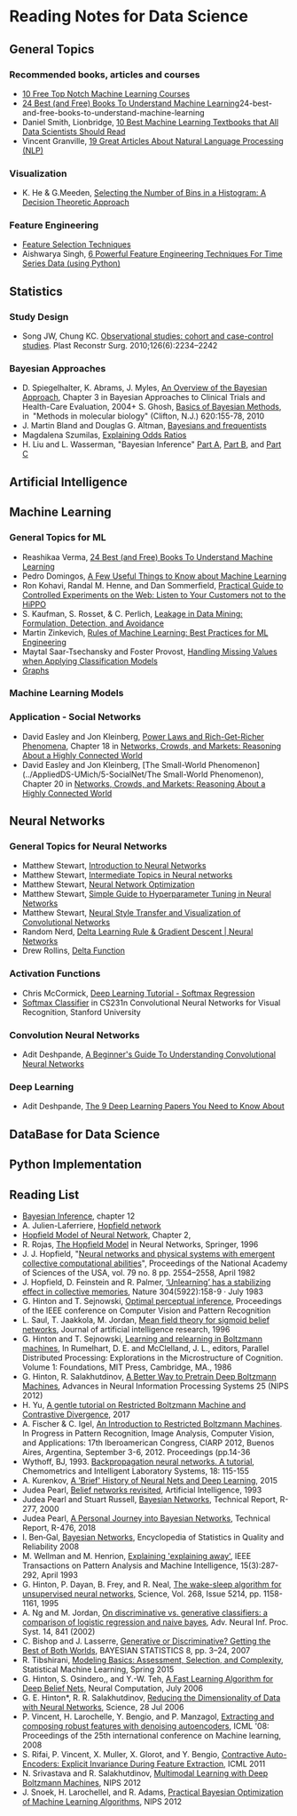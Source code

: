 # Reading Notes for Data Science

## General Topics

### Recommended books, articles and courses

+ [10 Free Top Notch Machine Learning Courses](../Notes/a01-MLCourses.md#10-free-top-notch-machine-learning-courses)
+ [24 Best (and Free) Books To Understand Machine Learning](../Notes/a07-MLBooks.md#)24-best-and-free-books-to-understand-machine-learning
+ Daniel Smith, Lionbridge, [10 Best Machine Learning Textbooks that All Data Scientists Should Read](../Notes/a07-MLBooks.md#10-best-machine-learning-textbooks-that-all-data-scientists-should-read)
+ Vincent Granville, [19 Great Articles About Natural Language Processing (NLP)](../Notes/a04-19NLP.md#19-great-articles-about-natural-language-processing-nlp)


### Visualization

+ K. He & G.Meeden, [Selecting the Number of Bins in a Histogram: A Decision Theoretic Approach](../AppliedDS-UMich/2-InfoVis/p01-HistBins.md)


### Feature Engineering

+ [Feature Selection Techniques](../Notes/a02-FeatureEng.md)
+ Aishwarya Singh, [6 Powerful Feature Engineering Techniques For Time Series Data (using Python)](../Notes/a03-FeatureEngTech.md)



## Statistics

### Study Design

+ Song JW, Chung KC. [Observational studies: cohort and case-control studies](../Notes/p02-Observational.md). Plast Reconstr Surg. 2010;126(6):2234–2242



### Bayesian Approaches

+ D. Spiegelhalter, K. Abrams, J. Myles, [An Overview of the Bayesian Approach](../Notes/p01-Bayesian.md), Chapter 3 in Bayesian Approaches to Clinical Trials and Health-Care Evaluation, 2004+ S. Ghosh, [Basics of Bayesian Methods](../Notes/p03-BayesianBasics.md), in "Methods in molecular biology" (Clifton, N.J.) 620:155-78, 2010
+ J. Martin Bland and Douglas G. Altman, [Bayesians and frequentists](../Notes/a05-Bayesian.md)
+ Magdalena Szumilas, [Explaining Odds Ratios](/Notes/a06-OddsRatios.md)
+ H. Liu and L. Wasserman, "Bayesian Inference" [Part A](../Notes/p04a-Bayesian.md), [Part B](../Notes/p04b-Bayesian.md), and [Part C](../Notes/p04c-Bayesian.md)



## Artificial Intelligence




## Machine Learning

### General Topics for ML

+ Reashikaa Verma, [24 Best (and Free) Books To Understand Machine Learning](../Notes/a07=MLBools.md)
+ Pedro Domingos, [A Few Useful Things to Know about Machine Learning](../AppliedDS-UMich/3-AML/p0-UsefulThings.md)
+ Ron Kohavi, Randal M. Henne, and Dan Sommerfield, [Practical Guide to Controlled Experiments on the Web: Listen to Your Customers not to the HiPPO](../AppliedDS-UMich/3-AML/p1-ControlledExp.md)
+ S. Kaufman, S. Rosset, & C. Perlich, [Leakage in Data Mining: Formulation, Detection, and Avoidance](../AppliedDS-UMich/3-AML/p3-Leakage.md)
+ Martin Zinkevich, [Rules of Machine Learning: Best Practices for ML Engineering](../AppliedDS-UMich/3-AML/p4-MLRules.md)
+ Maytal Saar-Tsechansky and Foster Provost, [Handling Missing Values when Applying Classification Models](../AppliedDS-UMich/3-AML/p5-Missing.md)
+ [Graphs](../AppliedDS-UMich/5-SocialNet/p2-Graphs.md)


### Machine Learning Models




### Application - Social Networks

+ David Easley and Jon Kleinberg, [Power Laws and Rich-Get-Richer Phenomena](../AppliedDS-UMich/5-SocialNet/p1-PowerLaw.md), Chapter 18 in [Networks, Crowds, and Markets: Reasoning About a Highly Connected World](http://www.cs.cornell.edu/home/kleinber/networks-book/)
+ David Easley and Jon Kleinberg, [The Small-World Phenomenon](../AppliedDS-UMich/5-SocialNet/The Small-World Phenomenon), Chapter 20 in [Networks, Crowds, and Markets: Reasoning About a Highly Connected World](http://www.cs.cornell.edu/home/kleinber/networks-book/)



## Neural Networks

### General Topics for Neural Networks

+ Matthew Stewart, [Introduction to Neural Networks](../ML/MLNN-Hinton/a01-IntroNN.md)
+ Matthew Stewart, [Intermediate Topics in Neural networks](../ML/MLNN-Hinton/a02-IntermediateNN.md)
+ Matthew Stewart, [Neural Network Optimization](../ML/MLNN-Hinton/a03-Optimization.md)
+ Matthew Stewart, [Simple Guide to Hyperparameter Tuning in Neural Networks](../ML/MLNN-Hinton/a04-Hyperparameter.md)
+ Matthew Stewart, [Neural Style Transfer and Visualization of Convolutional Networks](../ML/MLNN-Hinton/a05-VisualCNN.md)
+ Random Nerd, [Delta Learning Rule & Gradient Descent | Neural Networks](../ML/MLNN-Hinton/a06-DeltaRule.md)
+ Drew Rollins, [Delta Function](../ML/MLNN-Hinton/a07-DeltaFunc.md)


### Activation Functions

+ Chris McCormick, [Deep Learning Tutorial - Softmax Regression](../ML/MLNN-Hinton/a08-SoftmaxReg.md)
+ [Softmax Classifier](../ML/MLNN-Hinton/a09-SoftmaxClass.md) in CS231n Convolutional Neural Networks for Visual Recognition, Stanford University



### Convolution Neural Networks

+ Adit Deshpande, [A Beginner's Guide To Understanding Convolutional Neural Networks](../ML/MLNN-Hinton/a10-CNNsGuide.md)



### Deep Learning

+ Adit Deshpande, [The 9 Deep Learning Papers You Need to Know About](../ML/MLNN-Hinton/a11-9Papers.md)





## DataBase for Data Science




## Python Implementation




## Reading List

+ [Bayesian Inference](http://www.stat.cmu.edu/~larry/=sml/Bayes.pdf), chapter 12
+ A. Julien-Laferriere, [Hopfield network](https://bit.ly/2UH5h2X)
+ [Hopfield Model of Neural Network](https://bit.ly/2xQGikM), Chapter 2,
+ R. Rojas, [The Hopfield Model](https://bit.ly/2wTiP2A) in Neural Networks, Springer, 1996
+ J. J. Hopfield, "[Neural networks and physical systems with emergent collective computational abilities](https://bit.ly/34bVbdR)", Proceedings of the National Academy of Sciences of the USA, vol. 79 no. 8 pp. 2554–2558, April 1982
+ J. Hopfield, D. Feinstein and R. Palmer, [‘Unlearning’ has a stabilizing effect in collective memories](https://bit.ly/3aLt07R), Nature 304(5922):158-9 · July 1983
+ G. Hinton and T. Sejnowski, [Optimal perceptual inference](https://bit.ly/2V4G7u3), Proceedings of the IEEE conference on Computer Vision and Pattern Recognition
+ L. Saul, T. Jaakkola, M. Jordan, [Mean field theory for sigmoid belief networks](https://bit.ly/3aL71xI), Journal of artificial intelligence research, 1996
+ G. Hinton and T. Sejnowski, [Learning and relearning in Boltzmann machines](https://bit.ly/2yzujbS), In Rumelhart, D. E. and McClelland, J. L., editors, Parallel Distributed Processing: Explorations in the Microstructure of Cognition. Volume 1: Foundations, MIT Press, Cambridge, MA., 1986
+ G. Hinton, R. Salakhutdinov, [A Better Way to Pretrain Deep Boltzmann Machines](https://bit.ly/349yQgV), Advances in Neural Information Processing Systems 25 (NIPS 2012)
+ H. Yu, [A gentle tutorial on Restricted Boltzmann Machine and Contrastive Divergence](https://bit.ly/2RcJVIF), 2017
+ A. Fischer & C. Igel, [An Introduction to Restricted Boltzmann Machines](https://bit.ly/3aHqlMo). In Progress in Pattern Recognition, Image Analysis, Computer Vision, and Applications: 17th Iberoamerican Congress, CIARP 2012, Buenos Aires, Argentina, September 3-6, 2012. Proceedings (pp.14-36
+ Wythoff, BJ, 1993. [Backpropagation neural networks. A tutorial](https://bit.ly/2UGj6yQ), Chemometrics and Intelligent Laboratory Systems, 18: 115-155
+ A. Kurenkov, [A 'Brief' History of Neural Nets and Deep Learning](https://bit.ly/2Xbbk1I), 2015
+ Judea Pearl, [Belief networks revisited](https://ftp.cs.ucla.edu/pub/stat_ser/R175.pdf), Artificial Intelligence, 1993
+ Judea Pearl and Stuart Russell, [Bayesian Networks](https://ftp.cs.ucla.edu/pub/stat_ser/r277.pdf), Technical Report, R-277, 2000
+ Judea Pearl, [A Personal Journey into Bayesian Networks](https://ftp.cs.ucla.edu/pub/stat_ser/r476.pdf), Technical Report, R-476, 2018
+ I. Ben‐Gal, [Bayesian Networks](https://bit.ly/2V2P4UP), Encyclopedia of Statistics in Quality and Reliability 2008
+ M. Wellman and M. Henrion, [Explaining 'explaining away'](https://bit.ly/2UHuM4f), IEEE Transactions on Pattern Analysis and Machine Intelligence, 15(3):287-292, April 1993
+ G. Hinton, P. Dayan, B. Frey, and R. Neal, [The wake-sleep algorithm for unsupervised neural networks](https://bit.ly/39FC5h1), Science, Vol. 268, Issue 5214, pp. 1158-1161, 1995
+ A. Ng and M. Jordan, [On discriminative vs. generative classifiers: a comparison of logistic regression and naive bayes](https://bit.ly/39K05Qn), Adv. Neural Inf. Proc. Syst. 14, 841 (2002)
+ C. Bishop and J. Lasserre, [Generative or Discriminative? Getting the Best of Both Worlds](https://bit.ly/2yuricF), BAYESIAN STATISTICS 8, pp. 3–24, 2007
+ R. Tibshirani, [Modeling Basics: Assessment, Selection, and Complexity](https://bit.ly/3dXnSiO), Statistical Machine Learning, Spring 2015
+ G. Hinton, S. Osindero,, and Y.-W. Teh, [A Fast Learning Algorithm for Deep Belief Nets](https://bit.ly/2wQSqCk), Neural Computation, July 2006
+ G. E. Hinton*, R. R. Salakhutdinov, [Reducing the Dimensionality of Data with Neural Networks](https://bit.ly/2xbMHXZ), Science, 28 Jul 2006
+ P. Vincent, H. Larochelle, Y. Bengio, and P. Manzagol, [Extracting and composing robust features with denoising autoencoders](https://bit.ly/2USqMy4), ICML '08: Proceedings of the 25th international conference on Machine learning, 2008
+ S. Rifai, P. Vincent, X. Muller, X. Glorot, and Y. Bengio, [Contractive Auto-Encoders: Explicit Invariance During Feature Extraction](https://bit.ly/2K2WXVr), ICML 2011
+ N. Srivastava and R. Salakhutdinov, [Multimodal Learning with Deep Boltzmann Machines](https://tinyurl.com/wzsknt8), NIPS 2012
+ J. Snoek, H. Larochellel, and R. Adams, [Practical Bayesian Optimization of Machine Learning Algorithms](https://tinyurl.com/rgeervt), NIPS 2012
